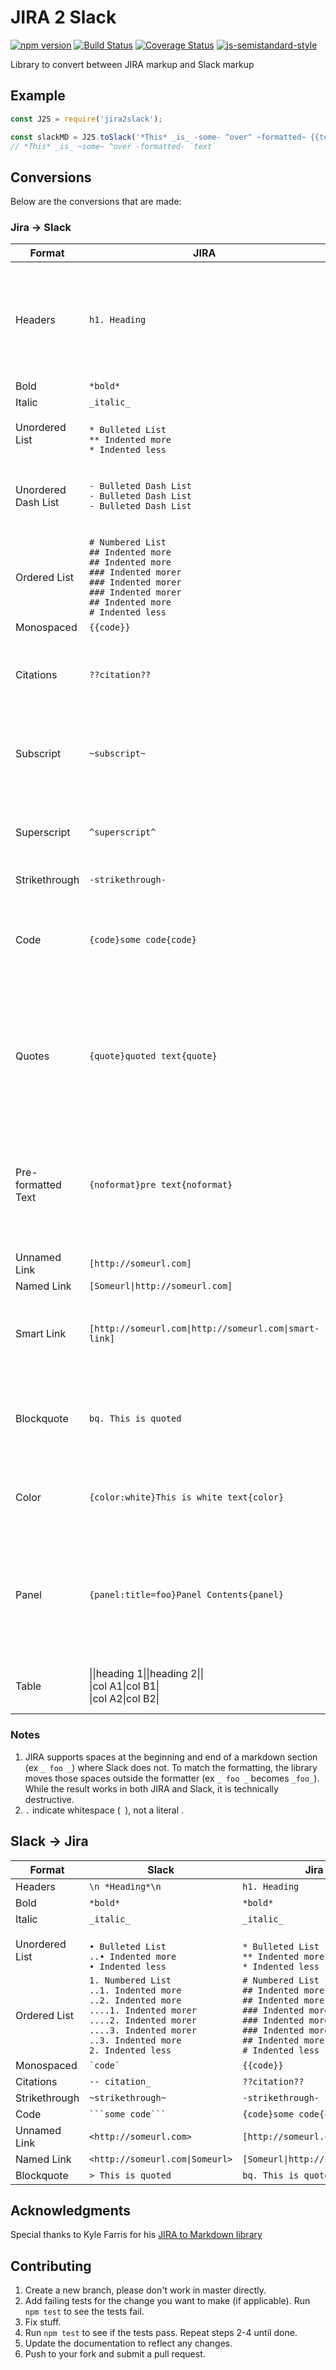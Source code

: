 # JIRA 2 Slack

[![npm version](https://badge.fury.io/js/jira2slack.svg)](https://badge.fury.io/js/jira2slack) [![Build Status](https://github.com/shaunburdick/jira2slack/actions/workflows/test.yml/badge.svg)](https://github.com/shaunburdick/jira2slack/actions/workflows/test.yml) [![Coverage Status](https://coveralls.io/repos/github/shaunburdick/jira2slack/badge.svg?branch=master)](https://coveralls.io/github/shaunburdick/jira2slack?branch=master)  [![js-semistandard-style](https://img.shields.io/badge/code%20style-semistandard-brightgreen.svg)](https://github.com/Flet/semistandard)

Library to convert between JIRA markup and Slack markup

## Example

```javascript
const J2S = require('jira2slack');

const slackMD = J2S.toSlack('*This* _is_ -some- ^over^ ~formatted~ {{text}}');
// *This* _is_ ~some~ ^over -formatted- `text`
```

## Conversions

Below are the conversions that are made:

### Jira -> Slack

| Format | JIRA | Slack | Destructive | Notes |
| ------ | ---- | ----- | ----------- | ----- |
| Headers | `h1. Heading` | `\n *Heading*\n` | Yes | Slack doesn't support headers so library converts headers to bolded text on it's own line |
| Bold   | `*bold*` | `*bold*` | Sometimes | [[1]](notes) |
| Italic | `_italic_` | `_italic_` | Sometimes | [[1]](notes) |
| Unordered List | <br>`* Bulleted List`<br>`** Indented more`<br>`* Indented less` | <br>`• Bulleted List`<br>`..• Indented more`<br>`• Indented less` | No | [[2]](notes) |
| Unordered Dash List | `- Bulleted Dash List`<br>`- Bulleted Dash List`<br>`- Bulleted Dash List` | `• Bulleted Dash List`<br>`• Bulleted Dash List`<br>`• Bulleted Dash List` | Yes | Ambigious result from Bulleted list so reversal results in use of astericks |
|Ordered List | `# Numbered List`<br>`## Indented more`<br>`## Indented more`<br>`### Indented morer`<br>`### Indented morer`<br>`### Indented morer`<br>`## Indented more`<br>`# Indented less` | `1. Numbered List`<br>`..1. Indented more`<br>`..2. Indented more`<br>`....1. Indented morer`<br>`....2. Indented morer`<br>`....3. Indented morer`<br>`..3. Indented more`<br>`2. Indented less` | No | [[1]](notes)[[2]](notes) |
| Monospaced | `{{code}}` | `` `code` `` | No | |
| Citations | `??citation??` | `-- citation_` | Yes | Slack doesn't have citations, but I can replicate resulting format |
| Subscript | `~subscript~` | `_subscript` | Yes | Slack doesn't have subscript, but I denote it with a single underscore |
| Superscript | `^superscript^` | `^superscript` | Yes | Slack doesn't have superscript, but I denote it with a single carret |
| Strikethrough | `-strikethrough-` | `~strikethrough~` | Sometimes | [[1]](notes) |
| Code | `{code}some code{code}` | `` ```some code``` `` | Yes | Slack doesn't support specify the language, so that is removed during conversion |
| Quotes | `{quote}quoted text{quote}` | `` ```quoted text``` `` | Yes | Slack does't support quoted text so the library uses preformmated `` ``` `` instead. This makes it impossible to convert back. |
| Pre-formatted Text | `{noformat}pre text{noformat}` | `` ```pre text``` `` | Yes | Slack does't support no format text so the library uses preformmated `` ``` `` instead. This makes it impossible to convert back. |
| Unnamed Link | `[http://someurl.com]` | `<http://someurl.com>` | No | |
| Named Link | `[Someurl\|http://someurl.com]` | `<http://someurl.com\|Someurl>` | No | |
| Smart Link | `[http://someurl.com\|http://someurl.com\|smart-link]` | `<http://someurl.com>` | Yes | Slack doesn't support smart links so we just strip it down to a regular link |
| Blockquote | `bq. This is quoted` | `> This is quoted` | Sometimes | Slack doesn't support multi-line blockquotes (>>>) so those are ignored |
| Color | `{color:white}This is white text{color}` | `This is white text` | Yes | Slack doesn't support colored text so it is removed. |
| Panel | `{panel:title=foo}Panel Contents{panel}` | Panel: <br>&#124; foo &#124;<br>&#124; --- &#124;<br>&#124; Panel Contents &#124; | Yes | Slack doesn't support panels, so the library attempts to replicate the format. This makes it impossible to convert back. |
| Table | &#124;&#124;heading 1&#124;&#124;heading 2&#124;&#124;<br>&#124;col A1&#124;col B1&#124;<br>&#124;col A2&#124;col B2&#124; | &#124;heading 1&#124;heading 2&#124;<br>&#124; --- &#124; --- &#124;<br>&#124;col A1&#124;col B1&#124;<br>&#124;col A2&#124;col B2&#124; | No | |

### Notes

1. JIRA supports spaces at the beginning and end of a markdown section (ex `_ foo _`) where Slack does not. To match the formatting, the library moves those spaces outside the formatter (ex `_ foo _` becomes ` _foo_ `). While the result works in both JIRA and Slack, it is technically destructive.
2. `.` indicate whitespace (` `), not a literal .

## Slack -> Jira

| Format | Slack | Jira | Destructive | Notes |
| ------ | ---- | ----- | ----------- | ----- |
| Headers | `\n *Heading*\n` | `h1. Heading` | No | |
| Bold   | `*bold*` | `*bold*` | No |  |
| Italic | `_italic_` | `_italic_` | No | |
| Unordered List | <br>`• Bulleted List`<br>`..• Indented more`<br>`• Indented less` | <br>`* Bulleted List`<br>`** Indented more`<br>`* Indented less` | No | [[2]](notes) |
|Ordered List | `1. Numbered List`<br>`..1. Indented more`<br>`..2. Indented more`<br>`....1. Indented morer`<br>`....2. Indented morer`<br>`....3. Indented morer`<br>`..3. Indented more`<br>`2. Indented less` | `# Numbered List`<br>`## Indented more`<br>`## Indented more`<br>`### Indented morer`<br>`### Indented morer`<br>`### Indented morer`<br>`## Indented more`<br>`# Indented less` | No | [[2]](notes) |
| Monospaced | `` `code` `` | `{{code}}` | No | |
| Citations | `-- citation_` | `??citation??` | No | |
| Strikethrough | `~strikethrough~` | `-strikethrough-` | No | |
| Code | `` ```some code``` `` | `{code}some code{code}` | No | |
| Unnamed Link | `<http://someurl.com>` | `[http://someurl.com]` | No | |
| Named Link | `<http://someurl.com\|Someurl>` | `[Someurl\|http://someurl.com]` | No | |
| Blockquote | `> This is quoted` | `bq. This is quoted` | No | |

## Acknowledgments

Special thanks to Kyle Farris for his [JIRA to Markdown library](https://github.com/kylefarris/J2M)

## Contributing

1. Create a new branch, please don't work in master directly.
2. Add failing tests for the change you want to make (if applicable). Run `npm test` to see the tests fail.
3. Fix stuff.
4. Run `npm test` to see if the tests pass. Repeat steps 2-4 until done.
5. Update the documentation to reflect any changes.
6. Push to your fork and submit a pull request.
